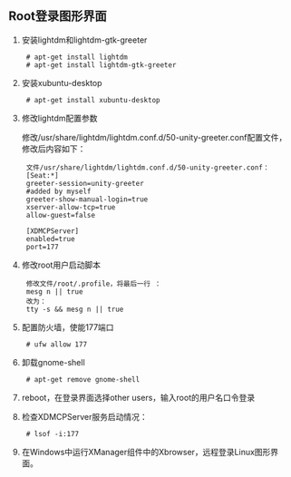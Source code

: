 ## Root登录图形界面
	
1. 安装lightdm和lightdm-gtk-greeter

        # apt-get install lightdm
        # apt-get install lightdm-gtk-greeter

2. 安装xubuntu-desktop

        # apt-get install xubuntu-desktop

3. 修改lightdm配置参数

    修改/usr/share/lightdm/lightdm.conf.d/50-unity-greeter.conf配置文件，修改后内容如下：
    
        文件/usr/share/lightdm/lightdm.conf.d/50-unity-greeter.conf：
        [Seat:*]
        greeter-session=unity-greeter 
        #added by myself
        greeter-show-manual-login=true
        xserver-allow-tcp=true
        allow-guest=false
        
        [XDMCPServer]
        enabled=true
        port=177

4. 修改root用户启动脚本

        修改文件/root/.profile，将最后一行 ：
        mesg n || true
        改为：
        tty -s && mesg n || true

5. 配置防火墙，使能177端口

        # ufw allow 177

6. 卸载gnome-shell

        # apt-get remove gnome-shell

7. reboot，在登录界面选择other users，输入root的用户名口令登录

8. 检查XDMCPServer服务启动情况：

        # lsof -i:177

9. 在Windows中运行XManager组件中的Xbrowser，远程登录Linux图形界面。

